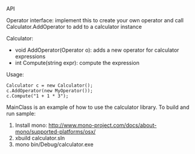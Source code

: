 API

Operator interface: implement this to create your own operator and call Calculator.AddOperator to add to a calculator instance

Calculator:
- void AddOperator(Operator o): adds a new operator for calculator expressions
- int Compute(string expr): compute the expression

Usage:
```
Calculator c = new Calculator();
c.AddOperator(new MyOperator());
c.Compute("1 + 1 * 3");
```

MainClass is an example of how to use the calculator library. To build and run sample:

1. Install mono: http://www.mono-project.com/docs/about-mono/supported-platforms/osx/
2. xbuild calculator.sln
3. mono bin/Debug/calculator.exe

